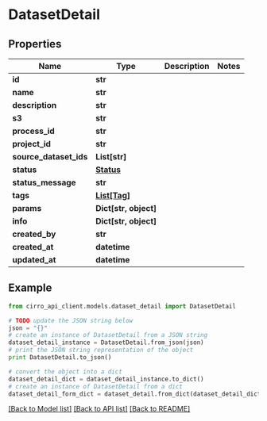 # DatasetDetail


## Properties

Name | Type | Description | Notes
------------ | ------------- | ------------- | -------------
**id** | **str** |  | 
**name** | **str** |  | 
**description** | **str** |  | 
**s3** | **str** |  | 
**process_id** | **str** |  | 
**project_id** | **str** |  | 
**source_dataset_ids** | **List[str]** |  | 
**status** | [**Status**](Status.md) |  | 
**status_message** | **str** |  | 
**tags** | [**List[Tag]**](Tag.md) |  | 
**params** | **Dict[str, object]** |  | 
**info** | **Dict[str, object]** |  | 
**created_by** | **str** |  | 
**created_at** | **datetime** |  | 
**updated_at** | **datetime** |  | 

## Example

```python
from cirro_api_client.models.dataset_detail import DatasetDetail

# TODO update the JSON string below
json = "{}"
# create an instance of DatasetDetail from a JSON string
dataset_detail_instance = DatasetDetail.from_json(json)
# print the JSON string representation of the object
print DatasetDetail.to_json()

# convert the object into a dict
dataset_detail_dict = dataset_detail_instance.to_dict()
# create an instance of DatasetDetail from a dict
dataset_detail_form_dict = dataset_detail.from_dict(dataset_detail_dict)
```
[[Back to Model list]](../README.md#documentation-for-models) [[Back to API list]](../README.md#documentation-for-api-endpoints) [[Back to README]](../README.md)


